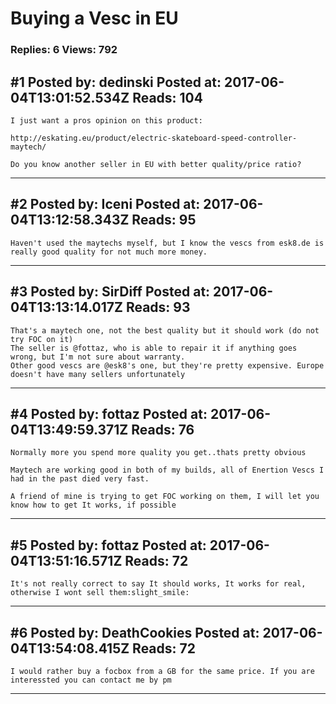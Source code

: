 # Buying a Vesc in EU

### Replies: 6 Views: 792

## \#1 Posted by: dedinski Posted at: 2017-06-04T13:01:52.534Z Reads: 104

```
I just want a pros opinion on this product:

http://eskating.eu/product/electric-skateboard-speed-controller-maytech/

Do you know another seller in EU with better quality/price ratio?
```

---
## \#2 Posted by: Iceni Posted at: 2017-06-04T13:12:58.343Z Reads: 95

```
Haven't used the maytechs myself, but I know the vescs from esk8.de is really good quality for not much more money.
```

---
## \#3 Posted by: SirDiff Posted at: 2017-06-04T13:13:14.017Z Reads: 93

```
That's a maytech one, not the best quality but it should work (do not try FOC on it)
The seller is @fottaz, who is able to repair it if anything goes wrong, but I'm not sure about warranty.
Other good vescs are @esk8's one, but they're pretty expensive. Europe doesn't have many sellers unfortunately
```

---
## \#4 Posted by: fottaz Posted at: 2017-06-04T13:49:59.371Z Reads: 76

```
Normally more you spend more quality you get..thats pretty obvious

Maytech are working good in both of my builds, all of Enertion Vescs I had in the past died very fast. 

A friend of mine is trying to get FOC working on them, I will let you know how to get It works, if possible
```

---
## \#5 Posted by: fottaz Posted at: 2017-06-04T13:51:16.571Z Reads: 72

```
It's not really correct to say It should works, It works for real, otherwise I wont sell them:slight_smile:
```

---
## \#6 Posted by: DeathCookies Posted at: 2017-06-04T13:54:08.415Z Reads: 72

```
I would rather buy a focbox from a GB for the same price. If you are interessted you can contact me by pm
```

---
